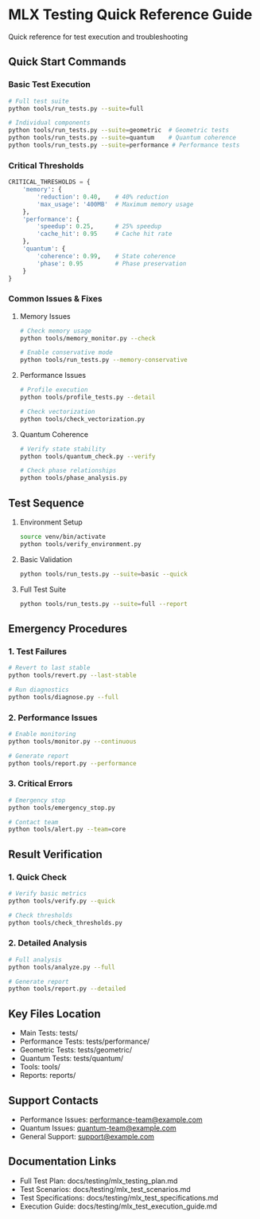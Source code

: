 # MLX Testing Quick Reference Guide
Quick reference for test execution and troubleshooting

## Quick Start Commands

### Basic Test Execution
```bash
# Full test suite
python tools/run_tests.py --suite=full

# Individual components
python tools/run_tests.py --suite=geometric  # Geometric tests
python tools/run_tests.py --suite=quantum    # Quantum coherence
python tools/run_tests.py --suite=performance # Performance tests
```

### Critical Thresholds
```python
CRITICAL_THRESHOLDS = {
    'memory': {
        'reduction': 0.40,    # 40% reduction
        'max_usage': '400MB'  # Maximum memory usage
    },
    'performance': {
        'speedup': 0.25,      # 25% speedup
        'cache_hit': 0.95     # Cache hit rate
    },
    'quantum': {
        'coherence': 0.99,    # State coherence
        'phase': 0.95         # Phase preservation
    }
}
```

### Common Issues & Fixes

1. Memory Issues
   ```bash
   # Check memory usage
   python tools/memory_monitor.py --check
   
   # Enable conservative mode
   python tools/run_tests.py --memory-conservative
   ```

2. Performance Issues
   ```bash
   # Profile execution
   python tools/profile_tests.py --detail
   
   # Check vectorization
   python tools/check_vectorization.py
   ```

3. Quantum Coherence
   ```bash
   # Verify state stability
   python tools/quantum_check.py --verify
   
   # Check phase relationships
   python tools/phase_analysis.py
   ```

## Test Sequence

1. Environment Setup
   ```bash
   source venv/bin/activate
   python tools/verify_environment.py
   ```

2. Basic Validation
   ```bash
   python tools/run_tests.py --suite=basic --quick
   ```

3. Full Test Suite
   ```bash
   python tools/run_tests.py --suite=full --report
   ```

## Emergency Procedures

### 1. Test Failures
```bash
# Revert to last stable
python tools/revert.py --last-stable

# Run diagnostics
python tools/diagnose.py --full
```

### 2. Performance Issues
```bash
# Enable monitoring
python tools/monitor.py --continuous

# Generate report
python tools/report.py --performance
```

### 3. Critical Errors
```bash
# Emergency stop
python tools/emergency_stop.py

# Contact team
python tools/alert.py --team=core
```

## Result Verification

### 1. Quick Check
```bash
# Verify basic metrics
python tools/verify.py --quick

# Check thresholds
python tools/check_thresholds.py
```

### 2. Detailed Analysis
```bash
# Full analysis
python tools/analyze.py --full

# Generate report
python tools/report.py --detailed
```

## Key Files Location

- Main Tests: tests/
- Performance Tests: tests/performance/
- Geometric Tests: tests/geometric/
- Quantum Tests: tests/quantum/
- Tools: tools/
- Reports: reports/

## Support Contacts

- Performance Issues: performance-team@example.com
- Quantum Issues: quantum-team@example.com
- General Support: support@example.com

## Documentation Links

- Full Test Plan: docs/testing/mlx_testing_plan.md
- Test Scenarios: docs/testing/mlx_test_scenarios.md
- Test Specifications: docs/testing/mlx_test_specifications.md
- Execution Guide: docs/testing/mlx_test_execution_guide.md

